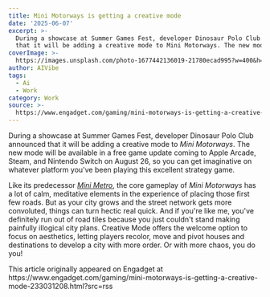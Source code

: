 ```yaml
---
title: Mini Motorways is getting a creative mode
date: '2025-06-07'
excerpt: >-
  During a showcase at Summer Games Fest, developer Dinosaur Polo Club announced
  that it will be adding a creative mode to Mini Motorways. The new mode...
coverImage: >-
  https://images.unsplash.com/photo-1677442136019-21780ecad995?w=400&h=200&fit=crop&auto=format
author: AIVibe
tags:
  - Ai
  - Work
category: Work
source: >-
  https://www.engadget.com/gaming/mini-motorways-is-getting-a-creative-mode-233031208.html?src=rss
---
```

<p>During a showcase at Summer Games Fest, developer Dinosaur Polo Club announced that it will be adding a creative mode to <em>Mini Motorways</em>. The new mode will be available in a free game update coming to Apple Arcade, Steam, and Nintendo Switch on August 26, so you can get imaginative on whatever platform you've been playing this excellent strategy game.</p>
<p>Like its predecessor <a data-i13n="elm:context_link;elmt:doNotAffiliate;cpos:1;pos:1" class="no-affiliate-link" href="https://www.engadget.com/gaming/best-apple-arcade-games-140053796.html"><em><ins>Mini Metro</ins></em></a>, the core gameplay of <em>Mini Motorways</em> has a lot of calm, meditative elements in the experience of placing those first few roads. But as your city grows and the street network gets more convoluted, things can turn hectic real quick. And if you're like me, you've definitely run out of road tiles because you just couldn't stand making painfully illogical city plans. Creative Mode offers the welcome option to focus on aesthetics, letting players recolor, move and pivot houses and destinations to develop a city with more order. Or with more chaos, you do you!</p>
<span id="end-legacy-contents"></span>This article originally appeared on Engadget at https://www.engadget.com/gaming/mini-motorways-is-getting-a-creative-mode-233031208.html?src=rss
